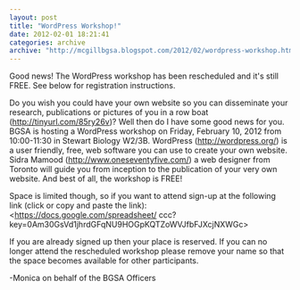 ```yaml
---
layout: post
title: "WordPress Workshop!"
date: 2012-02-01 18:21:41
categories: archive
archive: "http://mcgillbgsa.blogspot.com/2012/02/wordpress-workshop.html"
---
```


Good news! The WordPress workshop has been rescheduled and it's still FREE. See below for registration instructions.  
  
Do you wish you could have your own website so you can disseminate your research, publications or pictures of you in a row boat (<http://tinyurl.com/85ry26v>)? Well then do I have some good news for you. BGSA is hosting a WordPress workshop on Friday, February 10, 2012 from 10:00-11:30 in Stewart Biology W2/3B. WordPress (<http://wordpress.org/>) is a user friendly, free, web software you can use to create your own website. Sidra Mamood (<http://www.oneseventyfive.com/>) a web designer from Toronto will guide you from inception to the publication of your very own website. And best of all, the workshop is FREE!      

Space is limited though, so if you want to attend sign-up at the following link (click or copy and paste the link): <https://docs.google.com/spreadsheet/ ccc?key=0Am30GsVd1jhrdGFqNU9HOGpKQTZoWVJfbFJXcjNXWGc>      

If you are already signed up then your place is reserved. If you can no longer attend the rescheduled workshop please remove your name so that the space becomes available for other participants.  
  
-Monica on behalf of the BGSA Officers


    